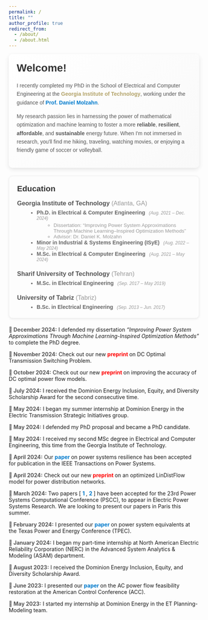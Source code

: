 ```yaml
---
permalink: /
title: ""
author_profile: true
redirect_from: 
  - /about/
  - /about.html
---
```


<div style="
  background: linear-gradient(135deg, #ffffff 0%, #f9f9f9 100%);
  padding: 1.5em;
  border-radius: 10px;
  box-shadow: 0 4px 12px rgba(0,0,0,0.1);
  font-family: Arial, sans-serif;
  margin-bottom: 1.5em;
">
  <h1 style="margin-top:0; font-weight:600; color:#333;">
    Welcome!
  </h1>
  <p style="color:#555; line-height:1.6;">
    I recently completed my PhD in the School of Electrical and Computer Engineering at the
    <span style="color:#B3A369; font-weight:bold;">Georgia Institute of Technology</span>, working under the guidance of
    <a href="https://molzahn.github.io/index.html" style="color:#007acc; text-decoration:none; font-weight:bold;" target="_blank">
      Prof. Daniel Molzahn</a>.
  </p>
  <p style="color:#555; line-height:1.6;">
    My research passion lies in harnessing the power of mathematical optimization 
    and machine learning to foster a more 
    <strong>reliable</strong>, 
    <strong>resilient</strong>, 
    <strong>affordable</strong>, 
    and 
    <strong>sustainable</strong> 
    energy future.
    When I'm not immersed in research, you'll find me hiking, traveling, 
    watching movies, or enjoying a friendly game of soccer or volleyball.
  </p>
</div>


<div style="
  background: #fdfdfd;
  padding: 1.5em;
  border: 1px solid #eee;
  border-radius: 10px;
  box-shadow: 0 2px 6px rgba(0,0,0,0.07);
  font-family: Arial, sans-serif;
  margin-bottom: 1.5em;
">
  <h2 style="margin-top:0; color:#333;">Education</h2>

  <!-- Georgia Tech Section -->
  <div style="margin-bottom: 1.5em;">
    <h3 style="margin:0; color:#555;">
      Georgia Institute of Technology 
      <span style="font-weight: normal; color: #999;">(Atlanta, GA)</span>
    </h3>
    <ul style="list-style: disc; margin: 0.5em 0 0 2em; color:#666;">
      <li>
        <strong>Ph.D. in Electrical &amp; Computer Engineering</strong>
        <span style="font-size:0.85em; font-style:italic; color:#999; margin-left:0.5em;">
          (Aug. 2021 – Dec. 2024)
        </span>
        <ul style="list-style: circle; margin: 0.25em 0 0 1.5em;">
          <li style="color:#999; font-size:0.95em;">
            Dissertation: <q>Improving Power System Approximations Through Machine Learning–Inspired Optimization Methods</q>
          </li>
          <li style="color:#999; font-size:0.95em;">
            Advisor: Dr. Daniel K. Molzahn
          </li>
        </ul>
      </li>
      <li>
        <strong>Minor in Industrial &amp; Systems Engineering (ISyE)</strong>
        <span style="font-size:0.85em; font-style:italic; color:#999; margin-left:0.5em;">
          (Aug. 2022 – May 2024)
        </span>
      </li>
      <li>
        <strong>M.Sc. in Electrical &amp; Computer Engineering</strong>
        <span style="font-size:0.85em; font-style:italic; color:#999; margin-left:0.5em;">
          (Aug. 2021 – May 2024)
        </span>
      </li>
    </ul>
  </div>

  <!-- Sharif University Section -->
  <div style="margin-bottom: 1.5em;">
    <h3 style="margin:0; color:#555;">
      Sharif University of Technology 
      <span style="font-weight: normal; color: #999;">(Tehran)</span>
    </h3>
    <ul style="list-style: disc; margin: 0.5em 0 0 2em; color:#666;">
      <li>
        <strong>M.Sc. in Electrical Engineering</strong>
        <span style="font-size:0.85em; font-style:italic; color:#999; margin-left:0.5em;">
          (Sep. 2017 – May 2019)
        </span>
        <br>
        <!--GPA: 4.00/4.00-->
        <span style="font-size:0.9em; color:#999;">
          <!--(2<span style="vertical-align: super;">nd</span> out of 19)-->
        </span>
      </li>
    </ul>
  </div>

  <!-- University of Tabriz Section -->
  <div>
    <h3 style="margin:0; color:#555;">
      University of Tabriz 
      <span style="font-weight: normal; color: #999;">(Tabriz)</span>
    </h3>
    <ul style="list-style: disc; margin: 0.5em 0 0 2em; color:#666;">
      <li>
        <strong>B.Sc. in Electrical Engineering</strong>
        <span style="font-size:0.85em; font-style:italic; color:#999; margin-left:0.5em;">
          (Sep. 2013 – Jun. 2017)
        </span>
        <br>
       <!-- GPA: 3.94/4.00-->
        <span style="font-size:0.9em; color:#999;">
          <!--(1<span style="vertical-align: super;">st</span> out of 200)-->
        </span>
      </li>
    </ul>
  </div>
</div>




  
<ul style="list-style-type:none; margin:0; padding:0;">
  
  <li style="margin-bottom:1em;">
    <span style="font-weight:bold; color:#555;">📆 December 2024:</span>
    I defended my dissertation 
    <em>“Improving Power System Approximations Through Machine Learning-Inspired Optimization Methods”</em>
    to complete the PhD degree.
  </li>

  <li style="margin-bottom:1em;">
    <span style="font-weight:bold; color:#555;">📆 November 2024:</span>
    Check out our new 
    <a href="https://arxiv.org/pdf/2411.10528" target="_blank" style="
      color:red; 
      font-weight:bold; 
      text-decoration:none;
    ">
      preprint
    </a>
    on DC Optimal Transmission Switching Problem.
  </li>

  <li style="margin-bottom:1em;">
    <span style="font-weight:bold; color:#555;">📆 October 2024:</span>
    Check out our new 
    <a href="https://arxiv.org/pdf/2410.11725" target="_blank" style="
      color:red; 
      font-weight:bold; 
      text-decoration:none;
    ">
      preprint
    </a>
    on improving the accuracy of DC optimal power flow models.
  </li>

  <li style="margin-bottom:1em;">
    <span style="font-weight:bold; color:#555;">📆 July 2024:</span>
    I received the Dominion Energy Inclusion, Equity, and Diversity Scholarship Award 
    for the second consecutive time.
  </li>

  <li style="margin-bottom:1em;">
    <span style="font-weight:bold; color:#555;">📆 May 2024:</span>
    I began my summer internship at Dominion Energy in the Electric Transmission 
    Strategic Initiatives group.
  </li>

  <li style="margin-bottom:1em;">
    <span style="font-weight:bold; color:#555;">📆 May 2024:</span>
    I defended my PhD proposal and became a PhD candidate.
  </li>

  <li style="margin-bottom:1em;">
    <span style="font-weight:bold; color:#555;">📆 May 2024:</span>
    I received my second MSc degree in Electrical and Computer Engineering,
    this time from the Georgia Institute of Technology.
  </li>

  <li style="margin-bottom:1em;">
    <span style="font-weight:bold; color:#555;">📆 April 2024:</span>
    Our 
    <a href="https://ieeexplore.ieee.org/document/10508102" target="_blank" style="
      color:#007acc; 
      font-weight:bold; 
      text-decoration:none;
    ">
      paper
    </a>
    on power systems resilience has been accepted for publication in 
    the IEEE Transactions on Power Systems.
  </li>

  <li style="margin-bottom:1em;">
    <span style="font-weight:bold; color:#555;">📆 April 2024:</span>
    Check out our new 
    <a href="https://arxiv.org/pdf/2404.05125" target="_blank" style="
      color:red; 
      font-weight:bold; 
      text-decoration:none;
    ">
      preprint
    </a>
    on an optimized LinDistFlow model for power distribution networks.
  </li>

  <li style="margin-bottom:1em;">
    <span style="font-weight:bold; color:#555;">📆 March 2024:</span>
    Two papers 
    [
      <a href="https://arxiv.org/pdf/2310.00447" target="_blank" style="
        color:#007acc; 
        font-weight:bold; 
        text-decoration:none;
      ">
        1
      </a>, 
      <a href="https://arxiv.org/pdf/2304.11418" target="_blank" style="
        color:#007acc; 
        font-weight:bold; 
        text-decoration:none;
      ">
        2
      </a>
    ]
    have been accepted for the 23rd Power Systems Computational Conference (PSCC), 
    to appear in Electric Power Systems Research. We are looking to present our papers 
    in Paris this summer.
  </li>

  <li style="margin-bottom:1em;">
    <span style="font-weight:bold; color:#555;">📆 February 2024:</span>
    I presented our 
    <a href="https://ieeexplore.ieee.org/abstract/document/10472173" target="_blank" style="
      color:#007acc; 
      font-weight:bold; 
      text-decoration:none;
    ">
      paper
    </a>
    on power system equivalents at the Texas Power and Energy Conference (TPEC).
  </li>

  <li style="margin-bottom:1em;">
    <span style="font-weight:bold; color:#555;">📆 January 2024:</span>
    I began my part-time internship at North American Electric Reliability Corporation (NERC) 
    in the Advanced System Analytics &amp; Modeling (ASAM) department.
  </li>

  <li style="margin-bottom:1em;">
    <span style="font-weight:bold; color:#555;">📆 August 2023:</span>
    I received the Dominion Energy Inclusion, Equity, and Diversity Scholarship Award.
  </li>

  <li style="margin-bottom:1em;">
    <span style="font-weight:bold; color:#555;">📆 June 2023:</span>
    I presented our 
    <a href="https://arxiv.org/pdf/2209.04399" target="_blank" style="
      color:#007acc; 
      font-weight:bold; 
      text-decoration:none;
    ">
      paper
    </a>
    on the AC power flow feasibility restoration at the American Control Conference (ACC).
  </li>

  <li style="margin-bottom:1em;">
    <span style="font-weight:bold; color:#555;">📆 May 2023:</span>
    I started my internship at Dominion Energy in the ET Planning-Modeling team.
  </li>

</ul>


<div style="width: 400px; margin: 0 auto;">
  <script
    type="text/javascript"
    id="clustrmaps"
    src="//clustrmaps.com/map_v2.js?cl=ffffff&w=400&t=tt&d=IOXQwQpSC0JvOPauXcqdxTU8zarkV5M0XYAfgrG4TXs"
  ></script>
</div>
